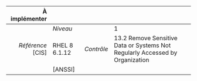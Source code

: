 
|           À implémenter    |    |    |    |
|----------------:|:---|---:|:---|
|                 |*Niveau*|| 1 |
|*Référence* [CIS]| RHEL 8 6.1.12 |*Contrôle*| 13.2 Remove Sensitive Data or Systems Not Regularly Accessed by Organization |
|                 |[ANSSI] ||  |

